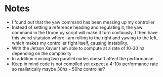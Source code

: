 # Notes
- I found out that the yaw command has been messing up my controller
- Instead of setting a reference heading and regulating it, the yaw command in the Drone.py script will make it turn contiously. I then have this weird sitatuion where I am rolling to the right and yawing to the left, which makes my controller fight itself, causing instability.
- With the Jetson Xavier I am able to compute at a rate of 10-30 hz depending on the complexity
- In addition running two parallel nodes doesn't affect the performance 
- Keep in mind code is not compiled yet expect a 4-10x performance rate so realistically maybe 30hz - 50hz controller? 